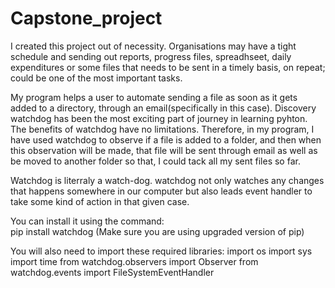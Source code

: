 # Capstone_project

I created this project out of necessity. Organisations may have a tight schedule and sending out reports, progress files, spreadhseet, daily expenditures or some files that needs to be sent in a timely basis, on repeat; could be one of the most important tasks. 

My program helps a user to automate sending a file as soon as it gets added to a directory, through an email(specifically in this case). Discovery watchdog has been the most exciting part of journey in learning pyhton. The benefits of watchdog have no limitations. Therefore, in my program, I have used watchdog to observe if a file is added to a folder, and then when this observation will be made, that file will be sent through email as well as be moved to another folder so that, I could tack all my sent files so far. 

Watchdog is literraly a watch-dog. watchdog not only watches any changes that happens somewhere in our computer but also leads event handler to take some kind of action in that given case. 

You can install it using the command:  
pip install watchdog (Make sure you are using upgraded version of pip)

You will also need to import these required libraries:
import os
import sys
import time
from watchdog.observers import Observer
from watchdog.events import FileSystemEventHandler

